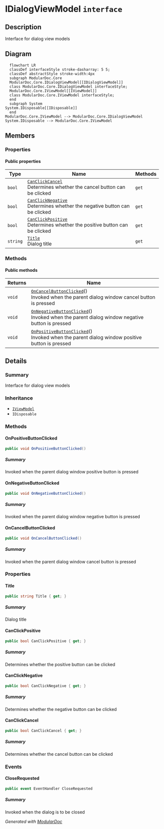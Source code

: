 # IDialogViewModel `interface`

## Description
Interface for dialog view models

## Diagram
```mermaid
  flowchart LR
  classDef interfaceStyle stroke-dasharray: 5 5;
  classDef abstractStyle stroke-width:4px
  subgraph ModularDoc.Core
  ModularDoc.Core.IDialogViewModel[[IDialogViewModel]]
  class ModularDoc.Core.IDialogViewModel interfaceStyle;
  ModularDoc.Core.IViewModel[[IViewModel]]
  class ModularDoc.Core.IViewModel interfaceStyle;
  end
  subgraph System
System.IDisposable[[IDisposable]]
  end
ModularDoc.Core.IViewModel --> ModularDoc.Core.IDialogViewModel
System.IDisposable --> ModularDoc.Core.IViewModel
```

## Members
### Properties
#### Public  properties
| Type | Name | Methods |
| --- | --- | --- |
| `bool` | [`CanClickCancel`](#canclickcancel)<br>Determines whether the cancel button can be clicked | `get` |
| `bool` | [`CanClickNegative`](#canclicknegative)<br>Determines whether the negative button can be clicked | `get` |
| `bool` | [`CanClickPositive`](#canclickpositive)<br>Determines whether the positive button can be clicked | `get` |
| `string` | [`Title`](#title)<br>Dialog title | `get` |

### Methods
#### Public  methods
| Returns | Name |
| --- | --- |
| `void` | [`OnCancelButtonClicked`](#oncancelbuttonclicked)()<br>Invoked when the parent dialog window cancel button is pressed |
| `void` | [`OnNegativeButtonClicked`](#onnegativebuttonclicked)()<br>Invoked when the parent dialog window negative button is pressed |
| `void` | [`OnPositiveButtonClicked`](#onpositivebuttonclicked)()<br>Invoked when the parent dialog window positive button is pressed |

## Details
### Summary
Interface for dialog view models

### Inheritance
 - [
`IViewModel`
](./IViewModel.md)
 - `IDisposable`

### Methods
#### OnPositiveButtonClicked
```csharp
public void OnPositiveButtonClicked()
```
##### Summary
Invoked when the parent dialog window positive button is pressed

#### OnNegativeButtonClicked
```csharp
public void OnNegativeButtonClicked()
```
##### Summary
Invoked when the parent dialog window negative button is pressed

#### OnCancelButtonClicked
```csharp
public void OnCancelButtonClicked()
```
##### Summary
Invoked when the parent dialog window cancel button is pressed

### Properties
#### Title
```csharp
public string Title { get; }
```
##### Summary
Dialog title

#### CanClickPositive
```csharp
public bool CanClickPositive { get; }
```
##### Summary
Determines whether the positive button can be clicked

#### CanClickNegative
```csharp
public bool CanClickNegative { get; }
```
##### Summary
Determines whether the negative button can be clicked

#### CanClickCancel
```csharp
public bool CanClickCancel { get; }
```
##### Summary
Determines whether the cancel button can be clicked

### Events
#### CloseRequested
```csharp
public event EventHandler CloseRequested
```
##### Summary
Invoked when the dialog is to be closed

*Generated with* [*ModularDoc*](https://github.com/hailstorm75/ModularDoc)
